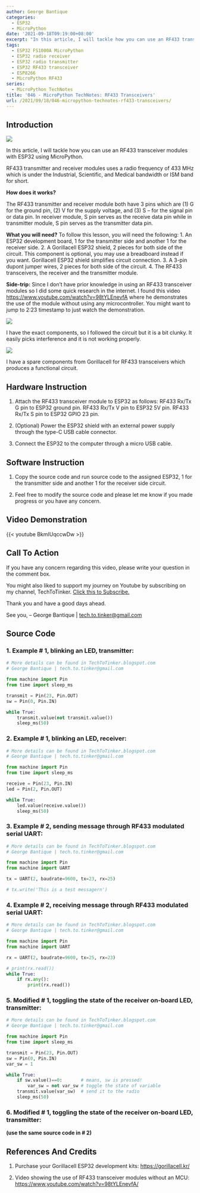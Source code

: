```yaml
---
author: George Bantique
categories:
  - ESP32
  - MicroPython
date: '2021-09-18T09:19:00+08:00'
excerpt: "In this article, I will tackle how you can use an RF433 transceiver modules with ESP32 using MicroPython.\n \nRF433 transmitter and receiver modules uses a radio frequency of 433 MHz which is under the Industrial, Scientific, and Medical bandwidth or ISM band for short."
tags:
  - ESP32 FS1000A MicroPython
  - ESP32 radio receiver
  - ESP32 radio transmitter
  - ESP32 RF433 transceiver
  - ESP8266
  - MicroPython RF433
series:
  - MicroPython TechNotes
title: '046 - MicroPython TechNotes: RF433 Transceivers'
url: /2021/09/18/046-micropython-technotes-rf433-transceivers/
---
```


## **Introduction**

![](/images/046-2BMicroPython-2BTechNotes-2BRF433-2BTransceivers.png)

In this article, I will tackle how you can use an RF433 transceiver modules with ESP32 using MicroPython.

RF433 transmitter and receiver modules uses a radio frequency of 433 MHz which is under the Industrial, Scientific, and Medical bandwidth or ISM band for short.

**How does it works?**

The RF433 transmitter and receiver module both have 3 pins which are (1) G for the ground pin, (2) V for the supply voltage, and (3) S – for the signal pin or data pin. In receiver module, S pin serves as the receive data pin while in transmitter module, S pin serves as the transmitter data pin.

**What you will need?**
To follow this lesson, you will need the following:
    1. An ESP32 development board, 1 for the transmitter side and another 1 for the receiver side.
    2. A Gorillacell ESP32 shield, 2 pieces for both side of the circuit. This component is optional, you may use a breadboard instead if you want. Gorillacell ESP32 shield simplifies circuit connection.
    3. A 3-pin dupont jumper wires, 2 pieces for both side of the circuit.
    4. The RF433 transceivers, the receiver and the transmitter module.

**Side-trip:**
    Since I don’t have prior knowledge in using an RF433 transceiver modules so I did some quick research in the internet. I found this video <https://www.youtube.com/watch?v=98tYLEnevfA> where he demonstrates the use of the module without using any microcontroller. You might want to jump to 2:23 timestamp to just watch the demonstration.

![](/images/RF433-2BReceiver-2BTransmitter-2Bwithout-2BMicrocontroller.png)

I have the exact components, so I followed the circuit but it is a bit clunky. It easily picks interference and it is not working properly.

![](/images/Gorillacell-2BRF433-2BTransceivers-2Bwithout-2BMicrocontroller.png)

I have a spare components from Gorillacell for RF433 transceivers which produces a functional circuit.

## **Hardware Instruction**

1. Attach the RF433 transceiver module to ESP32 as follows:
 RF433 Rx/Tx G pin to ESP32 ground pin.
 RF433 Rx/Tx V pin to ESP32 5V pin.
 RF433 Rx/Tx S pin to ESP32 GPIO 23 pin.

2. (Optional) Power the ESP32 shield with an external power supply through the type-C USB cable connector.

3. Connect the ESP32 to the computer through a micro USB cable.

## **Software Instruction**

1. Copy the source code and run source code to the assigned ESP32, 1 for the transmitter side and another 1 for the receiver side circuit.

2. Feel free to modify the source code and please let me know if you made progress or you have any concern.

## **Video Demonstration**

{{< youtube BkmIUqccwDw >}}

## **Call To Action**

If you have any concern regarding this video, please write your question in the comment box.

You might also liked to support my journey on Youtube by subscribing on my channel, TechToTinker. [Click this to Subscribe.](https://www.youtube.com/c/TechToTinker?sub_confirmation=1)

Thank you and have a good days ahead.

See you,
    – George Bantique | tech.to.tinker@gmail.com

## **Source Code**

### 1. Example # 1, blinking an LED, transmitter:

```py { lineNos="true" wrap="true" }
# More details can be found in TechToTinker.blogspot.com 
# George Bantique | tech.to.tinker@gmail.com

from machine import Pin
from time import sleep_ms

transmit = Pin(23, Pin.OUT)
sw = Pin(0, Pin.IN)

while True:
    transmit.value(not transmit.value())
    sleep_ms(50)

```

### 2. Example # 1, blinking an LED, receiver:

```py { lineNos="true" wrap="true" }
# More details can be found in TechToTinker.blogspot.com 
# George Bantique | tech.to.tinker@gmail.com

from machine import Pin
from time import sleep_ms

receive = Pin(23, Pin.IN)
led = Pin(2, Pin.OUT)

while True:
    led.value(receive.value())
    sleep_ms(50)

```

### 3. Example # 2, sending message through RF433 modulated serial UART:

```py { lineNos="true" wrap="true" }
# More details can be found in TechToTinker.blogspot.com 
# George Bantique | tech.to.tinker@gmail.com

from machine import Pin
from machine import UART

tx = UART(2, baudrate=9600, tx=23, rx=25)

# tx.write('This is a test messagern')

```

### 4. Example # 2, receiving message through RF433 modulated serial UART:

```py { lineNos="true" wrap="true" }
# More details can be found in TechToTinker.blogspot.com 
# George Bantique | tech.to.tinker@gmail.com

from machine import Pin
from machine import UART

rx = UART(2, baudrate=9600, tx=25, rx=23)

# print(rx.read())
while True:
    if rx.any():
        print(rx.read())

```

### 5. Modified # 1, toggling the state of the receiver on-board LED, transmitter:

```py { lineNos="true" wrap="true" }
# More details can be found in TechToTinker.blogspot.com 
# George Bantique | tech.to.tinker@gmail.com

from machine import Pin
from time import sleep_ms

transmit = Pin(23, Pin.OUT)
sw = Pin(0, Pin.IN)
var_sw = 1

while True:
    if sw.value()==0:       # means, sw is pressed!
        var_sw = not var_sw # toggle the state of variable
    transmit.value(var_sw)  # send it to the radio
    sleep_ms(50)

```

### 6. Modified # 1, toggling the state of the receiver on-board LED, transmitter:

**(use the same source code in # 2)**

## **References And Credits**
   
1. Purchase your Gorillacell ESP32 development kits:
    <https://gorillacell.kr/>

2. Video showing the use of RF433 transceiver modules without an MCU:
    <https://www.youtube.com/watch?v=98tYLEnevfA/>

